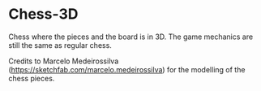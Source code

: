 # Chess-3D
Chess where the pieces and the board is in 3D. The game mechanics are still the same as regular chess.

Credits to Marcelo Medeirossilva (https://sketchfab.com/marcelo.medeirossilva) for the modelling of the chess pieces.
